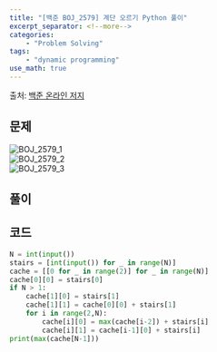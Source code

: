 ```yaml
---
title: "[백준 BOJ_2579] 계단 오르기 Python 풀이"
excerpt_separator: <!--more-->
categories: 
    - "Problem Solving"
tags: 
    - "dynamic programming"
use_math: true
---
```

출처: [백준 온라인 저지](https://www.acmicpc.net/problem/2579)

## 문제  

![BOJ_2579_1](https://user-images.githubusercontent.com/59808674/116852119-b9c37680-ac2e-11eb-92c9-4f505efadbee.PNG)  
![BOJ_2579_2](https://user-images.githubusercontent.com/59808674/116852123-baf4a380-ac2e-11eb-8289-e4a44c8e0d98.PNG)  
![BOJ_2579_3](https://user-images.githubusercontent.com/59808674/116852125-baf4a380-ac2e-11eb-99d9-41ab5a1826f8.PNG)  

## 풀이  



## 코드  
```python
N = int(input())
stairs = [int(input()) for _ in range(N)]
cache = [[0 for _ in range(2)] for _ in range(N)]
cache[0][0] = stairs[0]
if N > 1:
    cache[1][0] = stairs[1]
    cache[1][1] = cache[0][0] + stairs[1]
    for i in range(2,N):
        cache[i][0] = max(cache[i-2]) + stairs[i]
        cache[i][1] = cache[i-1][0] + stairs[i]
print(max(cache[N-1]))
```